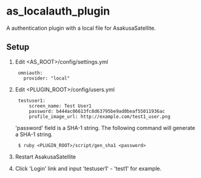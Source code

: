 as\_localauth\_plugin
===================

A authentication plugin with a local file for AsakusaSatellite.

Setup
----------------

1. Edit <AS_ROOT>/config/settings.yml

        omniauth:
          provider: "local"

2. Edit <PLUGIN_ROOT>/config/users.yml

        testuser1:
            screen_name: Test User1
            password: b444ac06613fc8d63795be9ad0beaf55011936ac
            profile_image_url: http://example.com/test1_user.png

    'password' field is a SHA-1 string.
    The following command will generate a SHA-1 string.

        $ ruby <PLUGIN_ROOT>/script/gen_sha1 <password>

3. Restart AsakusaSatellite

4. Click 'Login' link and input 'testuser1' - 'test1' for example.

